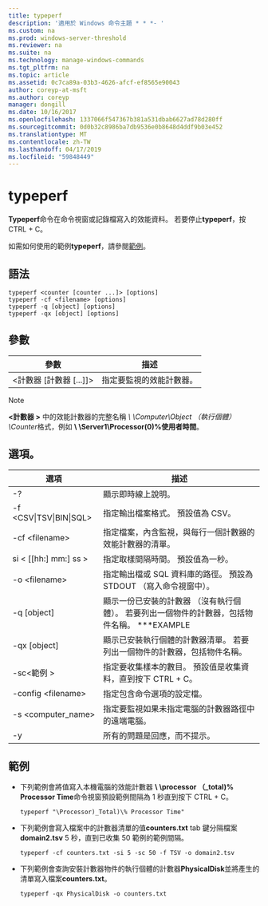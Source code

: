 ```yaml
---
title: typeperf
description: '適用於 Windows 命令主題 * * *- '
ms.custom: na
ms.prod: windows-server-threshold
ms.reviewer: na
ms.suite: na
ms.technology: manage-windows-commands
ms.tgt_pltfrm: na
ms.topic: article
ms.assetid: 0c7ca89a-03b3-4626-afcf-ef8565e90043
author: coreyp-at-msft
ms.author: coreyp
manager: dongill
ms.date: 10/16/2017
ms.openlocfilehash: 1337066f547367b381a531dbab6627ad78d280ff
ms.sourcegitcommit: 0d0b32c8986ba7db9536e0b8648d4ddf9b03e452
ms.translationtype: MT
ms.contentlocale: zh-TW
ms.lasthandoff: 04/17/2019
ms.locfileid: "59848449"
---
```

# <a name="typeperf"></a>typeperf



**Typeperf**命令在命令視窗或記錄檔寫入的效能資料。 若要停止**typeperf**，按 CTRL + C。

如需如何使用的範例**typeperf**，請參閱[範例](#BKMK_EXAMPLES)。

## <a name="syntax"></a>語法

```
typeperf <counter [counter ...]> [options]
typeperf -cf <filename> [options]
typeperf -q [object] [options]
typeperf -qx [object] [options]
```

## <a name="parameters"></a>參數

|參數|描述|
|---------|-----------|
|\<計數器 [計數器 [...]]>|指定要監視的效能計數器。|

> [!NOTE]
> **\<計數器 >** 中的效能計數器的完整名稱 *\\ \\Computer\Object （執行個體） \Counter*格式，例如 **\\ \\Server1\Processor(0)\%使用者時間**。

## <a name="options"></a>選項。

|選項|描述|
|---------|-----------|
|-?|顯示即時線上說明。|
|-f \<CSV&verbar;TSV&verbar;BIN&verbar;SQL>|指定輸出檔案格式。 預設值為 CSV。|
|-cf \<filename>|指定檔案，內含監視，與每行一個計數器的效能計數器的清單。|
|si < [[hh:] mm:] ss >|指定取樣間隔時間。 預設值為一秒。|
|-o \<filename>|指定輸出檔或 SQL 資料庫的路徑。 預設為 STDOUT （寫入命令視窗中）。|
|-q [object]|顯示一份已安裝的計數器 （沒有執行個體）。 若要列出一個物件的計數器，包括物件名稱。 ***EXAMPLE|
|-qx [object]|顯示已安裝執行個體的計數器清單。 若要列出一個物件的計數器，包括物件名稱。|
|-sc\<範例 >|指定要收集樣本的數目。 預設值是收集資料，直到按下 CTRL + C。|
|-config \<filename>|指定包含命令選項的設定檔。|
|-s \<computer_name>|指定要監視如果未指定電腦的計數器路徑中的遠端電腦。|
|-y|所有的問題是回應，而不提示。|

## <a name="BKMK_EXAMPLES"></a>範例

-   下列範例會將值寫入本機電腦的效能計數器 **\\ \\processor （_total)\% Processor Time**命令視窗預設範例間隔為 1 秒直到按下 CTRL + C。  
    ```
    typeperf "\Processor)_Total)\% Processor Time"
    ```  
-   下列範例會寫入檔案中的計數器清單的值**counters.txt** tab 鍵分隔檔案**domain2.tsv** 5 秒，直到已收集 50 範例的範例間隔。  
    ```
    typeperf -cf counters.txt -si 5 -sc 50 -f TSV -o domain2.tsv
    ```  
-   下列範例會查詢安裝計數器物件的執行個體的計數器**PhysicalDisk**並將產生的清單寫入檔案**counters.txt**。  
    ```
    typeperf -qx PhysicalDisk -o counters.txt
    ```
